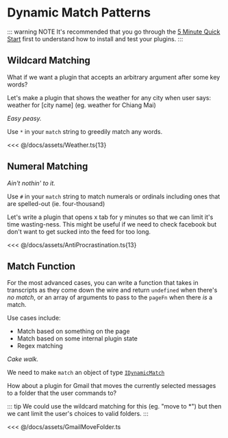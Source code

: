 # Dynamic Match Patterns

::: warning NOTE
It's recommended that you go through the [5 Minute Quick Start](/quick-start.md) first to understand how to install and test your plugins.
:::

## Wildcard Matching

What if we want a plugin that accepts an arbitrary argument after some key words?

Let's make a plugin that shows the weather for any city when user says: <span class="voice-cmd">weather for [city name]</span> (eg. <span class="voice-cmd">weather for Chiang Mai</span>)

_Easy peasy._

Use `*` in your `match` string to greedily match any words.

<<< @/docs/assets/Weather.ts{13}

## Numeral Matching

_Ain't nothin' to it._

Use `#` in your `match` string to match numerals or ordinals including ones that are spelled-out (ie. <span class="voice-cmd">four-thousand</span>)

Let's write a plugin that opens x tab for y minutes so that we can limit it's time wasting-ness. This might be useful if we need to check facebook but don't want to get sucked into the feed for too long.

<<< @/docs/assets/AntiProcrastination.ts{13}

## Match Function

For the most advanced cases, you can write a function that takes in transcripts as they come down the wire and return `undefined` when there's *no match*, or an array of arguments to pass to the `pageFn` when there *is* a match.

Use cases include:
 * Match based on something on the page
 * Match based on some internal plugin state
 * Regex matching

_Cake walk._

We need to make `match` an object of type [`IDynamicMatch`](/api-reference/command.md#idynamicmatch)

How about a plugin for Gmail that moves the currently selected messages to a folder that the user commands to?

::: tip
We could use the wildcard matching for this (eg. "move to *") but then we cant limit the user's choices to valid folders.
:::

<<< @/docs/assets/GmailMoveFolder.ts

